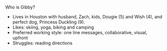 Who is Gibby?

- Lives in Houston with husband, Zach, kids, Dougie (5) and Wish (4), and perfect dog, Princess Duckling (9).
- Likes: skiing, yoga, biking and camping
- Preferred working style: one line messages, collaborative, visual, upfront
- Struggles: reading directions
